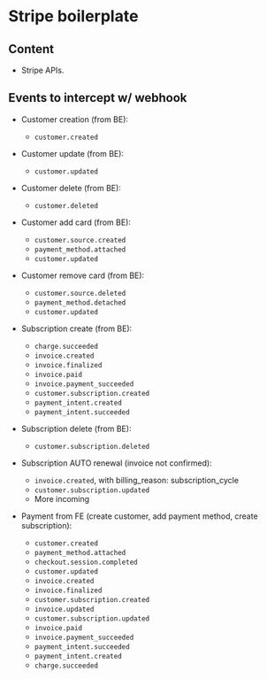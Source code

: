 # Stripe boilerplate

## Content
- Stripe APIs.

## Events to intercept w/ webhook
- Customer creation (from BE):
    - `customer.created`
- Customer update (from BE):
    - `customer.updated`
- Customer delete (from BE):
    - `customer.deleted`
- Customer add card (from BE):
    - `customer.source.created`
    - `payment_method.attached`
    - `customer.updated`
- Customer remove card (from BE):
    - `customer.source.deleted`
    - `payment_method.detached`
    - `customer.updated`
- Subscription create (from BE):
    - `charge.succeeded`
    - `invoice.created`
    - `invoice.finalized`
    - `invoice.paid`
    - `invoice.payment_succeeded`
    - `customer.subscription.created`
    - `payment_intent.created`
    - `payment_intent.succeeded`
- Subscription delete (from BE):
    - `customer.subscription.deleted`
- Subscription AUTO renewal (invoice not confirmed):
    - `invoice.created`, with billing_reason: subscription_cycle
    - `customer.subscription.updated`
    - More incoming

- Payment from FE (create customer, add payment method, create subscription):
    - `customer.created`
    - `payment_method.attached`
    - `checkout.session.completed`
    - `customer.updated`
    - `invoice.created`
    - `invoice.finalized`
    - `customer.subscription.created`
    - `invoice.updated`
    - `customer.subscription.updated`
    - `invoice.paid`
    - `invoice.payment_succeeded`
    - `payment_intent.succeeded`
    - `payment_intent.created`
    - `charge.succeeded`